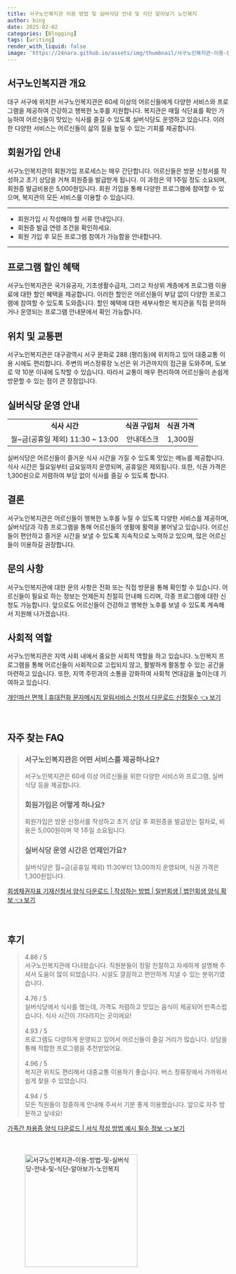 ```yaml
---
title: 서구노인복지관 이용 방법 및 실버식당 안내 및 식단 알아보기 노인복지
author: bing
date: 2025-02-02
categories: [Blogging]
tags: [writing]
render_with_liquid: false
image: 'https://24nara.github.io/assets/img/thumbnail/서구노인복지관-이용-방법-및-실버식당-안내-및-식단-알아보기-노인복지.webp'
---
```



<h2 id='서구노인복지관 개요'>서구노인복지관 개요</h2>

<p>대구 서구에 위치한 서구노인복지관은 60세 이상의 어르신들에게 다양한 서비스와 프로그램을 제공하여 건강하고 행복한 노후를 지원합니다. 복지관은 매월 식단표를 확인 가능하여 어르신들이 맛있는 식사를 즐길 수 있도록 실버식당도 운영하고 있습니다. 이러한 다양한 서비스는 어르신들이 삶의 질을 높일 수 있는 기회를 제공합니다.</p>

<h2 id='회원가입 안내'>회원가입 안내</h2>

<p>서구노인복지관의 회원가입 프로세스는 매우 간단합니다. 어르신들은 방문 신청서를 작성하고 초기 상담을 거쳐 회원증을 발급받게 됩니다. 이 과정은 약 1주일 정도 소요되며, 회원증 발급비용은 5,000원입니다. 회원 가입을 통해 다양한 프로그램에 참여할 수 있으며, 복지관의 모든 서비스를 이용할 수 있습니다.</p>

<hr />

<ul>
    <li>회원가입 시 작성해야 할 서류 안내입니다.</li>
    <li>회원증 발급 연령 조건을 확인하세요.</li>
    <li>회원 가입 후 모든 프로그램 참여가 가능함을 안내합니다.</li>
</ul>

<hr />

<h2 id='프로그램 할인 혜택'>프로그램 할인 혜택</h2>

<p>서구노인복지관은 국가유공자, 기초생활수급자, 그리고 차상위 계층에게 프로그램 이용료에 대한 할인 혜택을 제공합니다. 이러한 할인은 어르신들이 부담 없이 다양한 프로그램에 참여할 수 있도록 도와줍니다. 할인 혜택에 대한 세부사항은 복지관을 직접 문의하거나 운영되는 프로그램 안내문에서 확인 가능합니다.</p>

<h2 id='위치 및 교통편'>위치 및 교통편</h2>

<p>서구노인복지관은 대구광역시 서구 문화로 288 (평리동)에 위치하고 있어 대중교통 이용 시에도 편리합니다. 주변의 버스정류장 노선은 위 기관까지의 접근을 도와주며, 도보로 약 10분 이내에 도착할 수 있습니다. 따라서 교통이 매우 편리하여 어르신들이 손쉽게 방문할 수 있는 점이 큰 장점입니다.</p>

<h2 id='실버식당 운영 안내'>실버식당 운영 안내</h2>

<table>
    <tr>
        <td style="text-align: center; height: 17px;"><b>식사 시간</b></td>
        <td style="text-align: center; height: 17px;"><b>식권 구입처</b></td>
        <td style="text-align: center; height: 17px;"><b>식권 가격</b></td>
    </tr>
    <tr>
        <td style="text-align: center; height: 17px;">월~금(공휴일 제외) 11:30 ~ 13:00</td>
        <td style="text-align: center; height: 17px;">안내데스크</td>
        <td style="text-align: center; height: 17px;">1,300원</td>
    </tr>
</table>

<p>실버식당은 어르신들이 즐거운 식사 시간을 가질 수 있도록 맛있는 메뉴를 제공합니다. 식사 시간은 월요일부터 금요일까지 운영되며, 공휴일은 제외됩니다. 또한, 식권 가격은 1,300원으로 저렴하여 부담 없이 식사를 즐길 수 있도록 합니다.</p>

<h2 id='결론'>결론</h2>

<p>서구노인복지관은 어르신들이 행복한 노후를 누릴 수 있도록 다양한 서비스를 제공하며, 실버식당과 각종 프로그램을 통해 어르신들의 생활에 활력을 불어넣고 있습니다. 어르신들이 편안하고 즐거운 시간을 보낼 수 있도록 지속적으로 노력하고 있으며, 많은 어르신들이 이용하길 권장합니다.</p>

<h2 id='문의 사항'>문의 사항</h2>

<p>서구노인복지관에 대한 문의 사항은 전화 또는 직접 방문을 통해 확인할 수 있습니다. 어르신들이 필요로 하는 정보는 언제든지 친절히 안내해 드리며, 각종 프로그램에 대한 신청도 가능합니다. 앞으로도 어르신들이 건강하고 행복한 노후를 보낼 수 있도록 계속해서 지원해 나가겠습니다.</p>

<h2 id='사회적 역할'>사회적 역할</h2>

<p>서구노인복지관은 지역 사회 내에서 중요한 사회적 역할을 하고 있습니다. 노인복지 프로그램을 통해 어르신들이 사회적으로 고립되지 않고, 활발하게 활동할 수 있는 공간을 마련하고 있습니다. 또한, 지역 주민과의 소통을 강화하여 사회적 연대감을 높이는데 기여하고 있습니다.</p>


<p><a class="click-button" title="개인파산 면책 | 휴대전화 문자메시지 알림서비스 신청서 다운로드 신청필수" href="https://24nara.github.io/posts/%EA%B0%9C%EC%9D%B8%ED%8C%8C%EC%82%B0-%EB%A9%B4%EC%B1%85-%ED%9C%B4%EB%8C%80%EC%A0%84%ED%99%94-%EB%AC%B8%EC%9E%90%EB%A9%94%EC%8B%9C%EC%A7%80-%EC%95%8C%EB%A6%BC%EC%84%9C%EB%B9%84%EC%8A%A4-%EC%8B%A0%EC%B2%AD%EC%84%9C-%EB%8B%A4%EC%9A%B4%EB%A1%9C%EB%93%9C-%EC%8B%A0%EC%B2%AD%ED%95%84%EC%88%98/" rel="dofollow">개인파산 면책 | 휴대전화 문자메시지 알림서비스 신청서 다운로드 신청필수 👈 보기</a></p><br>
<h2 id='자주_찾는_FAQ'>자주 찾는 FAQ</h2>
<div itemscope="" itemtype="https://schema.org/FAQPage"> 
<blockquote> 
<div itemscope="" itemprop="mainEntity" itemtype="https://schema.org/Question"> 
<h3 itemprop="name">서구노인복지관은 어떤 서비스를 제공하나요?</h3> 
<div itemscope="" itemprop="acceptedAnswer" itemtype="https://schema.org/Answer"> 
<span itemprop="text"> 
<p>서구노인복지관은 60세 이상 어르신들을 위한 다양한 서비스와 프로그램, 실버식당 등을 제공합니다.</p> 
</span> 
</div> 
</div> 

<div itemscope="" itemprop="mainEntity" itemtype="https://schema.org/Question"> 
<h3 itemprop="name">회원가입은 어떻게 하나요?</h3> 
<div itemscope="" itemprop="acceptedAnswer" itemtype="https://schema.org/Answer"> 
<span itemprop="text"> 
<p>회원가입은 방문 신청서를 작성하고 초기 상담 후 회원증을 발급받는 절차로, 비용은 5,000원이며 약 1주일 소요됩니다.</p> 
</span> 
</div> 
</div> 

<div itemscope="" itemprop="mainEntity" itemtype="https://schema.org/Question"> 
<h3 itemprop="name">실버식당 운영 시간은 언제인가요?</h3> 
<div itemscope="" itemprop="acceptedAnswer" itemtype="https://schema.org/Answer"> 
<span itemprop="text"> 
<p>실버식당은 월~금(공휴일 제외) 11:30부터 13:00까지 운영되며, 식권 가격은 1,300원입니다.</p> 
</span> 
</div> 
</div> 

</blockquote> 
</div>
<p><a class="click-button" title="회생채권자표 기재신청서 양식 다운로드 | 작성하는 방법 | 일반회생 | 법인회생 양식 확보" href="https://24nara.github.io/posts/%ED%9A%8C%EC%83%9D%EC%B1%84%EA%B6%8C%EC%9E%90%ED%91%9C-%EA%B8%B0%EC%9E%AC%EC%8B%A0%EC%B2%AD%EC%84%9C-%EC%96%91%EC%8B%9D-%EB%8B%A4%EC%9A%B4%EB%A1%9C%EB%93%9C-%EC%9E%91%EC%84%B1%ED%95%98%EB%8A%94-%EB%B0%A9%EB%B2%95-%EC%9D%BC%EB%B0%98%ED%9A%8C%EC%83%9D-%EB%B2%95%EC%9D%B8%ED%9A%8C%EC%83%9D-%EC%96%91%EC%8B%9D-%ED%99%95%EB%B3%B4/" rel="dofollow">회생채권자표 기재신청서 양식 다운로드 | 작성하는 방법 | 일반회생 | 법인회생 양식 확보 👈 보기</a></p><br>
<h2 id='후기'>후기</h2>
<div itemscope itemtype="https://schema.org/Product">
  <blockquote>
  <div itemprop="review" itemscope itemtype="https://schema.org/Review">
      <div itemprop="reviewRating" itemscope itemtype="https://schema.org/Rating"> <span itemprop="ratingValue">4.86</span> / <span itemprop="bestRating">5</span> </div>
      <span itemprop="reviewBody">서구노인복지관에 다녀왔습니다. 직원분들이 정말 친절하고 자세하게 설명해 주셔서 도움이 많이 되었습니다. 시설도 깔끔하고 편안하게 지낼 수 있는 분위기였습니다.</span>
  </div>
  <br>
  <div itemprop="review" itemscope itemtype="https://schema.org/Review">
      <div itemprop="reviewRating" itemscope itemtype="https://schema.org/Rating"> <span itemprop="ratingValue">4.76</span> / <span itemprop="bestRating">5</span> </div>
      <span itemprop="reviewBody">실버식당에서 식사를 했는데, 가격도 저렴하고 맛있는 음식이 제공되어 만족스럽습니다. 식사 시간이 기다려지는 곳이에요!</span>
  </div>
  <br>
  <div itemprop="review" itemscope itemtype="https://schema.org/Review">
      <div itemprop="reviewRating" itemscope itemtype="https://schema.org/Rating"> <span itemprop="ratingValue">4.93</span> / <span itemprop="bestRating">5</span> </div>
      <span itemprop="reviewBody">프로그램도 다양하게 운영되고 있어서 어르신들이 즐길 거리가 많습니다. 상담을 통해 적합한 프로그램을 추천받았어요.</span>
  </div>
  <br>
  <div itemprop="review" itemscope itemtype="https://schema.org/Review">
      <div itemprop="reviewRating" itemscope itemtype="https://schema.org/Rating"> <span itemprop="ratingValue">4.96</span> / <span itemprop="bestRating">5</span> </div>
      <span itemprop="reviewBody">복지관 위치도 편리해서 대중교통 이용하기 좋습니다. 버스 정류장에서 가까워서 쉽게 찾을 수 있었습니다.</span>
  </div>
  <br>
  <div itemprop="review" itemscope itemtype="https://schema.org/Review">
      <div itemprop="reviewRating" itemscope itemtype="https://schema.org/Rating"> <span itemprop="ratingValue">4.94</span> / <span itemprop="bestRating">5</span> </div>
      <span itemprop="reviewBody">모든 직원들이 정중하게 안내해 주셔서 기분 좋게 이용했습니다. 앞으로 자주 방문하고 싶네요!</span>
  </div>
  </blockquote>
</div>
<p><a class="click-button" title="가족간 차용증 양식 다운로드 | 서식 작성 방법 예시 필수 정보" href="https://24nara.github.io/posts/%EA%B0%80%EC%A1%B1%EA%B0%84-%EC%B0%A8%EC%9A%A9%EC%A6%9D-%EC%96%91%EC%8B%9D-%EB%8B%A4%EC%9A%B4%EB%A1%9C%EB%93%9C-%EC%84%9C%EC%8B%9D-%EC%9E%91%EC%84%B1-%EB%B0%A9%EB%B2%95-%EC%98%88%EC%8B%9C-%ED%95%84%EC%88%98-%EC%A0%95%EB%B3%B4/" rel="dofollow">가족간 차용증 양식 다운로드 | 서식 작성 방법 예시 필수 정보 👈 보기</a></p><br>
<figure class="image"><img src="https://24nara.github.io/assets/img/thumbnail/서구노인복지관-이용-방법-및-실버식당-안내-및-식단-알아보기-노인복지.webp" alt="서구노인복지관-이용-방법-및-실버식당-안내-및-식단-알아보기-노인복지" width="256" height="256"></figure>